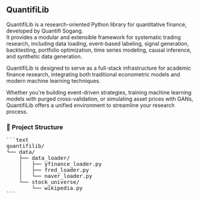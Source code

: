## QuantifiLib

QuantifiLib is a research-oriented Python library for quantitative finance, developed by Quantifi Sogang.  
It provides a modular and extensible framework for systematic trading research, including data loading, event-based labeling, signal generation, backtesting, portfolio optimization, time series modeling, causal inference, and synthetic data generation.  

QuantifiLib is designed to serve as a full-stack infrastructure for academic finance research, integrating both traditional econometric models and modern machine learning techniques.

Whether you're building event-driven strategies, training machine learning models with purged cross-validation, or simulating asset prices with GANs, QuantifiLib offers a unified environment to streamline your research process.

### 📁 Project Structure

<pre lang="markdown">
```text 
quantifilib/
└── data/
    ├── data_loader/
    │   ├── yfinance_loader.py
    │   ├── fred_loader.py
    │   └── naver_loader.py
    └── stock_universe/
        └── wikipedia.py
``` </pre>